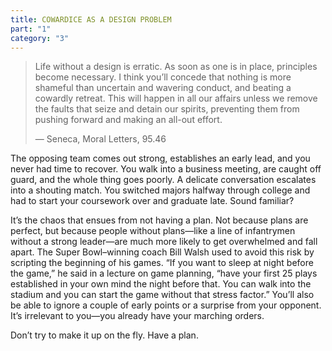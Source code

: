 ```yaml
---
title: COWARDICE AS A DESIGN PROBLEM
part: "1"
category: "3"
---
```


> Life without a design is erratic. As soon as one is in place, principles become necessary. I think you’ll concede that nothing is more shameful than uncertain and wavering conduct, and beating a cowardly retreat. This will happen in all our affairs unless we remove the faults that seize and detain our spirits, preventing them from pushing forward and making an all-out effort.
>
> — Seneca, Moral Letters, 95.46

The opposing team comes out strong, establishes an early lead, and you never had time to recover. You walk into a business meeting, are caught off guard, and the whole thing goes poorly. A delicate conversation escalates into a shouting match. You switched majors halfway through college and had to start your coursework over and graduate late. Sound familiar?

It’s the chaos that ensues from not having a plan. Not because plans are perfect, but because people without plans—like a line of infantrymen without a strong leader—are much more likely to get overwhelmed and fall apart. The Super Bowl–winning coach Bill Walsh used to avoid this risk by scripting the beginning of his games. “If you want to sleep at night before the game,” he said in a lecture on game planning, “have your first 25 plays established in your own mind the night before that. You can walk into the stadium and you can start the game without that stress factor.” You’ll also be able to ignore a couple of early points or a surprise from your opponent. It’s irrelevant to you—you already have your marching orders.

Don’t try to make it up on the fly. Have a plan.
